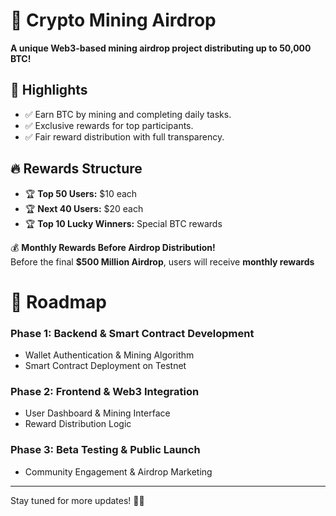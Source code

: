 # 🚀 Crypto Mining Airdrop

**A unique Web3-based mining airdrop project distributing up to 50,000 BTC!**

## 🌟 Highlights
- ✅ Earn BTC by mining and completing daily tasks.
- ✅ Exclusive rewards for top participants.
- ✅ Fair reward distribution with full transparency.

## 🔥 Rewards Structure
- 🏆 **Top 50 Users:** $10 each  
- 🏆 **Next 40 Users:** $20 each  
- 🏆 **Top 10 Lucky Winners:** Special BTC rewards  


💰 **Monthly Rewards Before Airdrop Distribution!**  
Before the final **$500 Million Airdrop**, users will receive **monthly rewards** 
#
# 🚀 Roadmap
### Phase 1: Backend & Smart Contract Development
- Wallet Authentication & Mining Algorithm  
- Smart Contract Deployment on Testnet  

### Phase 2: Frontend & Web3 Integration
- User Dashboard & Mining Interface  
- Reward Distribution Logic  

### Phase 3: Beta Testing & Public Launch
- Community Engagement & Airdrop Marketing  

---

Stay tuned for more updates! 🚀🔥
